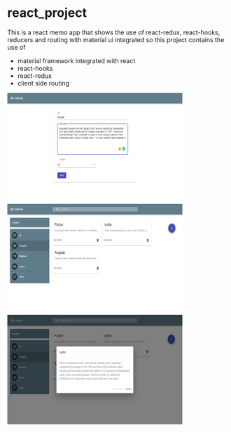 # react_project
This is a react memo app that shows the use of react-redux, react-hooks, reducers and routing with material ui integrated
so this project contains the use of
- material framework integrated with react
- react-hooks
- react-redux
- client side routing

<img src="images/Capture add Memo.PNG" width="400" height="250">
<img src="./images/Capture_Memo_home.png" width="400" height="250">
<img src="./images/Capture_Memo_Description.png" width="400" height="250">
